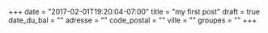 +++
date = "2017-02-01T19:20:04-07:00"
title = "my first post"
draft = true
date_du_bal = ""
adresse = ""
code_postal = ""
ville = ""
groupes = ""
+++
